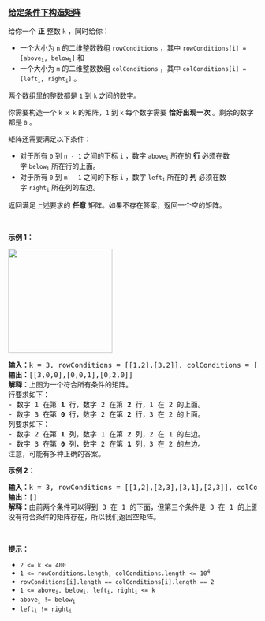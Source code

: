 ### [给定条件下构造矩阵](https://leetcode-cn.com/problems/build-a-matrix-with-conditions)

<p>给你一个 <strong>正</strong>&nbsp;整数&nbsp;<code>k</code>&nbsp;，同时给你：</p>

<ul>
	<li>一个大小为 <code>n</code>&nbsp;的二维整数数组&nbsp;<code>rowConditions</code>&nbsp;，其中&nbsp;<code>rowConditions[i] = [above<sub>i</sub>, below<sub>i</sub>]</code>&nbsp;和</li>
	<li>一个大小为 <code>m</code>&nbsp;的二维整数数组&nbsp;<code>colConditions</code>&nbsp;，其中&nbsp;<code>colConditions[i] = [left<sub>i</sub>, right<sub>i</sub>]</code>&nbsp;。</li>
</ul>

<p>两个数组里的整数都是&nbsp;<code>1</code>&nbsp;到&nbsp;<code>k</code>&nbsp;之间的数字。</p>

<p>你需要构造一个&nbsp;<code>k x k</code>&nbsp;的矩阵，<code>1</code>&nbsp;到&nbsp;<code>k</code>&nbsp;每个数字需要&nbsp;<strong>恰好出现一次</strong>&nbsp;。剩余的数字都是<b>&nbsp;</b><code>0</code>&nbsp;。</p>

<p>矩阵还需要满足以下条件：</p>

<ul>
	<li>对于所有 <code>0</code>&nbsp;到&nbsp;<code>n - 1</code>&nbsp;之间的下标&nbsp;<code>i</code>&nbsp;，数字&nbsp;<code>above<sub>i</sub></code>&nbsp;所在的 <strong>行</strong>&nbsp;必须在数字&nbsp;<code>below<sub>i</sub></code>&nbsp;所在行的上面。</li>
	<li>对于所有 <code>0</code>&nbsp;到 <code>m - 1</code>&nbsp;之间的下标&nbsp;<code>i</code>&nbsp;，数字&nbsp;<code>left<sub>i</sub></code>&nbsp;所在的 <b>列</b>&nbsp;必须在数字&nbsp;<code>right<sub>i</sub></code>&nbsp;所在列的左边。</li>
</ul>

<p>返回满足上述要求的 <strong>任意</strong>&nbsp;矩阵。如果不存在答案，返回一个空的矩阵。</p>

<p>&nbsp;</p>

<p><strong>示例 1：</strong></p>

<p><img alt="" src="https://assets.leetcode.com/uploads/2022/07/06/gridosdrawio.png" style="width: 211px; height: 211px;"></p>

<pre><b>输入：</b>k = 3, rowConditions = [[1,2],[3,2]], colConditions = [[2,1],[3,2]]
<b>输出：</b>[[3,0,0],[0,0,1],[0,2,0]]
<b>解释：</b>上图为一个符合所有条件的矩阵。
行要求如下：
- 数字 1 在第 <strong>1</strong> 行，数字 2 在第 <strong>2</strong>&nbsp;行，1 在 2 的上面。
- 数字 3 在第 <strong>0</strong>&nbsp;行，数字 2 在第 <strong>2</strong>&nbsp;行，3 在 2 的上面。
列要求如下：
- 数字 2 在第 <strong>1</strong>&nbsp;列，数字 1 在第 <strong>2</strong>&nbsp;列，2 在 1 的左边。
- 数字 3 在第 <strong>0</strong>&nbsp;列，数字 2 在第 <strong>1</strong>&nbsp;列，3 在 2 的左边。
注意，可能有多种正确的答案。
</pre>

<p><strong>示例 2：</strong></p>

<pre><b>输入：</b>k = 3, rowConditions = [[1,2],[2,3],[3,1],[2,3]], colConditions = [[2,1]]
<b>输出：</b>[]
<b>解释：</b>由前两个条件可以得到 3 在 1 的下面，但第三个条件是 3 在 1 的上面。
没有符合条件的矩阵存在，所以我们返回空矩阵。
</pre>

<p>&nbsp;</p>

<p><strong>提示：</strong></p>

<ul>
	<li><code>2 &lt;= k &lt;= 400</code></li>
	<li><code>1 &lt;= rowConditions.length, colConditions.length &lt;= 10<sup>4</sup></code></li>
	<li><code>rowConditions[i].length == colConditions[i].length == 2</code></li>
	<li><code>1 &lt;= above<sub>i</sub>, below<sub>i</sub>, left<sub>i</sub>, right<sub>i</sub> &lt;= k</code></li>
	<li><code>above<sub>i</sub> != below<sub>i</sub></code></li>
	<li><code>left<sub>i</sub> != right<sub>i</sub></code></li>
</ul>

